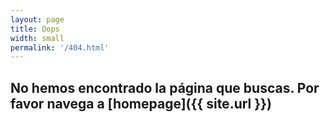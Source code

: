 ```yaml
---
layout: page
title: Oops
width: small
permalink: '/404.html'
---
```


## No hemos encontrado la página que buscas. Por favor navega a [homepage]({{ site.url }})
